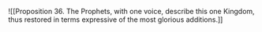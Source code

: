 ![[Proposition 36. The Prophets, with one voice, describe this one Kingdom, thus restored in terms expressive of the most glorious additions.]]